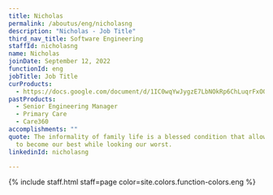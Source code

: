 ```yaml
---
title: Nicholas
permalink: /aboutus/eng/nicholasng
description: "Nicholas - Job Title"
third_nav_title: Software Engineering
staffId: nicholasng
name: Nicholas
joinDate: September 12, 2022
functionId: eng
jobTitle: Job Title
curProducts:
  - https://docs.google.com/document/d/1IC0wqYwJygzE7LbNOkRp6ChLuqrFxOOKRkStFXlD6dw/edit#heading=h.q9g0durbss53
pastProducts:
  - Senior Engineering Manager
  - Primary Care
  - Care360
accomplishments: ""
quote: The informality of family life is a blessed condition that allows us all
  to become our best while looking our worst.
linkedinId: nicholasng

---
```


{% include staff.html staff=page color=site.colors.function-colors.eng %}

